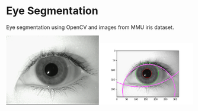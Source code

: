 # Eye Segmentation
Eye segmentation using OpenCV and images from MMU iris dataset.

<img src="assets/original/aeval1.bmp" alt="Input Image" width="250">
<img src="assets/result/aeval1.bmp.png" alt="Output Image" width="250">
